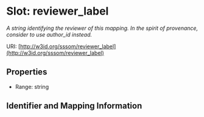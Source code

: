 # Slot: reviewer_label
_A string identifying the reviewer of this mapping. In the spirit of provenance, consider to use author_id instead._


URI: [http://w3id.org/sssom/reviewer_label](http://w3id.org/sssom/reviewer_label)



<!-- no inheritance hierarchy -->


## Properties

 * Range: string



## Identifier and Mapping Information





